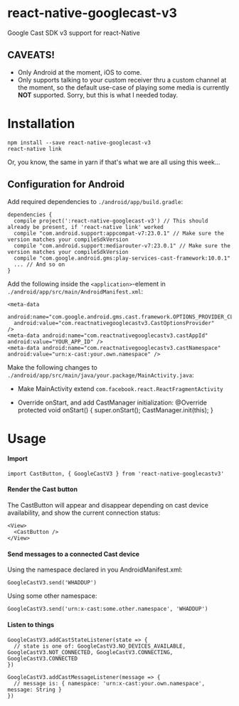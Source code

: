 # react-native-googlecast-v3

Google Cast SDK v3 support for react-Native

## CAVEATS!
* Only Android at the moment, iOS to come.
* Only supports talking to your custom receiver thru a custom channel at the moment, so the default use-case of playing some media is currently **NOT** supported. Sorry, but this is what I needed today.

# Installation

    npm install --save react-native-googlecast-v3
    react-native link

Or, you know, the same in yarn if that's what we are all using this week...

## Configuration for Android

Add required dependencies to `./android/app/build.gradle`:

    dependencies {
      compile project(':react-native-googlecast-v3') // This should already be present, if 'react-native link' worked
      compile "com.android.support:appcompat-v7:23.0.1" // Make sure the version matches your compileSdkVersion
      compile "com.android.support:mediarouter-v7:23.0.1" // Make sure the version matches your compileSdkVersion
      compile "com.google.android.gms:play-services-cast-framework:10.0.1"
      ... // And so on
    }

Add the following inside the `<application>`-element in `./android/app/src/main/AndroidManifest.xml`:

    <meta-data
      android:name="com.google.android.gms.cast.framework.OPTIONS_PROVIDER_CLASS_NAME"
      android:value="com.reactnativegooglecastv3.CastOptionsProvider"
    />
    <meta-data android:name="com.reactnativegooglecastv3.castAppId" android:value="YOUR_APP_ID" />
    <meta-data android:name="com.reactnativegooglecastv3.castNamespace" android:value="urn:x-cast:your.own.namespace" />

Make the following changes to `./android/app/src/main/java/your.package/MainActivity.java`:

* Make MainActivity extend `com.facebook.react.ReactFragmentActivity`

* Override onStart, and add CastManager initialization:
      @Override
      protected void onStart() {
        super.onStart();
        CastManager.init(this);
      }

# Usage

#### Import

    import CastButton, { GoogleCastV3 } from 'react-native-googlecastv3'

#### Render the Cast button

The CastButton will appear and disappear depending on cast device availability, and show the current connection status:

    <View>
      <CastButton />
    </View>

#### Send messages to a connected Cast device

Using the namespace declared in you AndroidManifest.xml:

    GoogleCastV3.send('WHADDUP')

Using some other namespace:

    GoogleCastV3.send('urn:x-cast:some.other.namespace', 'WHADDUP')

#### Listen to things

    GoogleCastV3.addCastStateListener(state => {
      // state is one of: GoogleCastV3.NO_DEVICES_AVAILABLE, GoogleCastV3.NOT_CONNECTED, GoogleCastV3.CONNECTING, GoogleCastV3.CONNECTED
    })

    GoogleCastV3.addCastMessageListener(message => {
      // message is: { namespace: 'urn:x-cast:your.own.namespace', message: String }
    })
